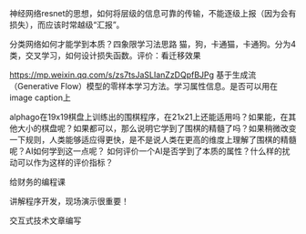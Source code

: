 神经网络resnet的思想，如何将层级的信息可靠的传输，不能逐级上报（因为会有损失），而应该时常越级“汇报”。

分类网络如何才能学到本质？四象限学习法思路
猫，狗，卡通猫，卡通狗。分为4类，交叉学习，如何设计损失函数。评价：看迁移效果

https://mp.weixin.qq.com/s/zs7tsJaSLIanZzDQpfBJPg 基于生成流（Generative Flow）模型的零样本学习方法。学习属性信息。是否可以用在image caption上

alphago在19x19棋盘上训练出的围棋程序，在21x21上还能适用吗？如果能，在其他大小的棋盘呢？如果都可以，那么说明它学到了围棋的精髓了吗？如果稍微改变一下规则，人类能够适应得更快，是不是说人类在更高的维度上理解了围棋的精髓呢？AI如何学到这一点呢？
如何评价一个AI是否学到了本质的属性？什么样的扰动可以作为这样的评价指标？

给财务的编程课

讲解程序开发，现场演示很重要！

交互式技术文章编写
